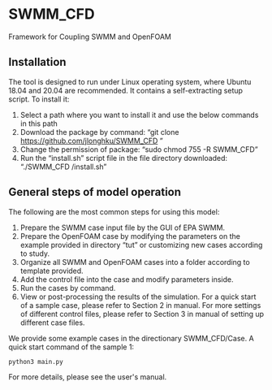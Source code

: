 # SWMM_CFD
Framework for Coupling SWMM and OpenFOAM
## Installation
The tool is designed to run under Linux operating system, where Ubuntu 18.04 and 20.04 are recommended. It contains a self-extracting setup script. To install it:
1. Select a path where you want to install it and use the below commands in this path
2. Download the package by command:
“git clone https://github.com/jlonghku/SWMM_CFD ”
3. Change the permission of package: “sudo chmod 755 -R SWMM_CFD”
4. Run the “install.sh” script file in the file directory downloaded: “./SWMM_CFD /install.sh”
## General steps of model operation
The following are the most common steps for using this model:
1. Prepare the SWMM case input file by the GUI of EPA SWMM.
2. Prepare the OpenFOAM case by modifying the parameters on the example provided in directory “tut” or customizing new cases according to study.
3. Organize all SWMM and OpenFOAM cases into a folder according to template provided. 
4. Add the control file into the case and modify parameters inside.
5. Run the cases by command.
6. View or post-processing the results of the simulation.
For a quick start of a sample case, please refer to Section 2 in manual. For more settings of different control files, please refer to Section 3 in manual of setting up different case files.

We provide some example cases in the directionary SWMM_CFD/Case. A quick start command of the sample 1:
```python
python3 main.py
```

For more details, please see the user's manual. 

